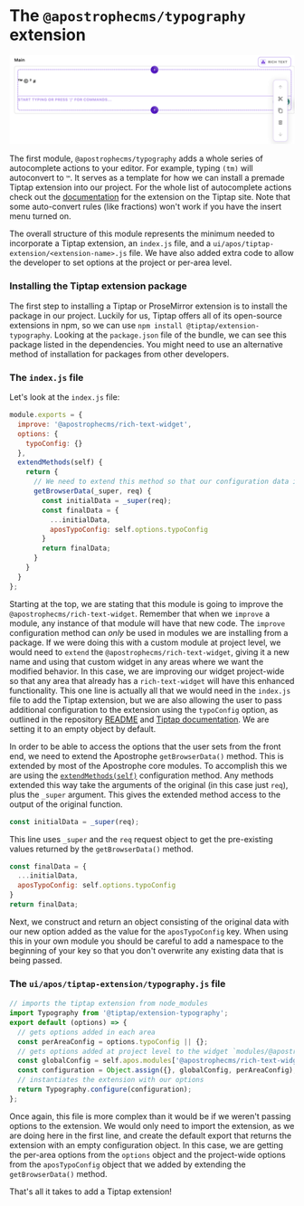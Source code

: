 # The `@apostrophecms/typography` extension
![Examples of character conversion in the typography extension](../images/typography.png)

The first module, `@apostrophecms/typography` adds a whole series of autocomplete actions to your editor. For example, typing `(tm)` will autoconvert to `™`.  It serves as a template for how we can install a premade Tiptap extension into our project. For the whole list of autocomplete actions check out the [documentation](https://tiptap.dev/api/extensions/typography) for the extension on the Tiptap site. Note that some auto-convert rules (like fractions) won't work if you have the insert menu turned on.

The overall structure of this module represents the minimum needed to incorporate a Tiptap extension, an `index.js` file, and a `ui/apos/tiptap-extension/<extension-name>.js` file. We have also added extra code to allow the developer to set options at the project or per-area level.

### Installing the Tiptap extension package
The first step to installing a Tiptap or ProseMirror extension is to install the package in our project. Luckily for us, Tiptap offers all of its open-source extensions in npm, so we can use `npm install @tiptap/extension-typography`. Looking at the `package.json` file of the bundle, we can see this package listed in the dependencies. You might need to use an alternative method of installation for packages from other developers.

### The `index.js` file
Let's look at the `index.js` file:

<AposCodeBlock>

```javascript
module.exports = {
  improve: '@apostrophecms/rich-text-widget',
  options: {
    typoConfig: {}
  },
  extendMethods(self) {
    return {
      // We need to extend this method so that our configuration data is available
      getBrowserData(_super, req) {
        const initialData = _super(req);
        const finalData = {
          ...initialData,
          aposTypoConfig: self.options.typoConfig
        }
        return finalData;
      }
    }
  }
};
```

<template v-slot:caption>
  @apostrophcms/typography/index.js
</template>

</AposCodeBlock>

Starting at the top, we are stating that this module is going to improve the `@apostrophecms/rich-text-widget`. Remember that when we `improve` a module, any instance of that module will have that new code. The `improve` configuration method can *only* be used in modules we are installing from a package. If we were doing this with a custom module at project level, we would need to `extend` the `@apostrophecms/rich-text-widget`, giving it a new name and using that custom widget in any areas where we want the modified behavior. In this case, we are improving our widget project-wide so that any area that already has a `rich-text-widget` will have this enhanced functionality. This one line is actually all that we would need in the `index.js` file to add the Tiptap extension, but we are also allowing the user to pass additional configuration to the extension using the `typoConfig` option, as outlined in the repository [README](https://github.com/apostrophecms/rich-text-example-extensions) and [Tiptap documentation](https://tiptap.dev/api/extensions/typography).  We are setting it to an empty object by default.

In order to be able to access the options that the user sets from the front end, we need to extend the Apostrophe `getBrowserData()` method. This is extended by most of the Apostrophe core modules. To accomplish this we are using the [`extendMethods(self)`](https://v3.docs.apostrophecms.org/reference/module-api/module-overview.html#extendmethods-self) configuration method. Any methods extended this way take the arguments of the original (in this case just `req`), plus the `_super` argument. This gives the extended method access to the output of the original function.

```javascript
const initialData = _super(req);
```
This line uses `_super` and the `req` request object to get the pre-existing values returned by the `getBrowserData()` method.

```javascript
const finalData = {
  ...initialData,
  aposTypoConfig: self.options.typoConfig
}
return finalData;
```
Next, we construct and return an object consisting of the original data with our new option added as the value for the `aposTypoConfig` key. When using this in your own module you should be careful to add a namespace to the beginning of your key so that you don't overwrite any existing data that is being passed.

### The `ui/apos/tiptap-extension/typography.js` file

<AposCodeBlock>

```javascript
// imports the tiptap extension from node_modules
import Typography from '@tiptap/extension-typography';
export default (options) => {
  // gets options added in each area
  const perAreaConfig = options.typoConfig || {};
  // gets options added at project level to the widget `modules/@apostrophecms/rich-text-widget/index.js`
  const globalConfig = self.apos.modules['@apostrophecms/rich-text-widget'].aposTypoConfig || {};
  const configuration = Object.assign({}, globalConfig, perAreaConfig);
  // instantiates the extension with our options
  return Typography.configure(configuration);
};
```

<template v-slot:caption>
  typography/ui/apos/tiptap-extensions/typography.js
</template>

</AposCodeBlock>

Once again, this file is more complex than it would be if we weren't passing options to the extension. We would only need to import the extension, as we are doing here in the first line, and create the default export that returns the extension with an empty configuration object. In this case, we are getting the per-area options from the `options` object and the project-wide options from the `aposTypoConfig` object that we added by extending the `getBrowserData()` method.

That's all it takes to add a Tiptap extension!